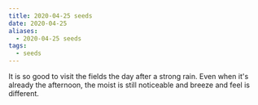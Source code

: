 ```yaml
---
title: 2020-04-25 seeds
date: 2020-04-25
aliases:
  - 2020-04-25 seeds
tags:
  - seeds
---
```

It is so good to visit the fields the day after a strong rain. Even when it's already the afternoon, the moist is still noticeable and breeze and feel is different.